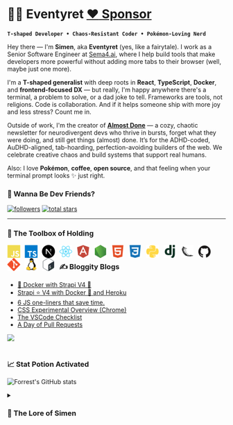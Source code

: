 # 🧙‍♂️ Eventyret [:heart: Sponsor](https://github.com/sponsors/Eventyret)



**`T-shaped Developer • Chaos-Resistant Coder • Pokémon-Loving Nerd`**

Hey there — I'm **Simen**, aka **Eventyret** (yes, like a fairytale). I work as a Senior Software Engineer at [Sema4.ai](https://sema4.ai), where I help build tools that make developers more powerful without adding more tabs to their browser (well, maybe just one more).

I'm a **T-shaped generalist** with deep roots in **React**, **TypeScript**, **Docker**, and **frontend-focused DX** — but really, I'm happy anywhere there's a terminal, a problem to solve, or a dad joke to tell. Frameworks are tools, not religions. Code is collaboration. And if it helps someone ship with more joy and less stress? Count me in.

Outside of work, I'm the creator of [**Almost Done**](https://almostdone.news) — a cozy, chaotic newsletter for neurodivergent devs who thrive in bursts, forget what they were doing, and still get things (almost) done. It’s for the ADHD-coded, AuDHD-aligned, tab-hoarding, perfection-avoiding builders of the web. We celebrate creative chaos and build systems that support real humans.

Also: I love **Pokémon**, **coffee**, **open source**, and that feeling when your terminal prompt looks ✨ just right.

### 🤝 Wanna Be Dev Friends?

   <p align="left">
      <a href="https://github.com/Eventyret?tab=followers">
         <img alt="followers" title="Follow me on Github" src="https://custom-icon-badges.demolab.com/github/followers/Eventyret?color=236ad3&labelColor=1155ba&style=for-the-badge&logo=person-add&label=Follow&logoColor=white"/></a>
      <a href="https://github.com/Eventyret?tab=repositories&sort=stargazers">
         <img alt="total stars" title="Total stars on GitHub" src="https://custom-icon-badges.demolab.com/github/stars/Eventyret?color=55960c&style=for-the-badge&labelColor=488207&logo=star"/></a>
   </p>

---

### 🧰 The Toolbox of Holding

<img align="left" alt="JavaScript" width="30px" style="padding-right:10px;" src="https://raw.githubusercontent.com/devicons/devicon/refs/heads/master/icons/javascript/javascript-plain.svg" />
<img align="left" alt="TypeScript" width="30px" style="padding-right:10px;" src="https://raw.githubusercontent.com/devicons/devicon/refs/heads/master/icons/typescript/typescript-plain.svg" />
<img align="left" alt="NextJS" width="30px" style="padding-right:10px;" src="https://raw.githubusercontent.com/devicons/devicon/refs/heads/master/icons/nextjs/nextjs-original.svg" />
<img align="left" alt="React" width="30px" style="padding-right:10px;" src="https://raw.githubusercontent.com/devicons/devicon/refs/heads/master/icons/react/react-original.svg" />
<img align="left" alt="Angular" width="30px" style="padding-right:10px;" src="https://raw.githubusercontent.com/devicons/devicon/refs/heads/master/icons/angularjs/angularjs-plain.svg" />
<img align="left" alt="NodeJS" width="30px" style="padding-right:10px;" src="https://raw.githubusercontent.com/devicons/devicon/refs/heads/master/icons/nodejs/nodejs-original.svg" />
<img align="left" alt="HTML" width="30px" style="padding-right:10px;" src="https://raw.githubusercontent.com/devicons/devicon/refs/heads/master/icons/html5/html5-plain.svg" />
<img align="left" alt="CSS" width="30px" style="padding-right:10px;" src="https://raw.githubusercontent.com/devicons/devicon/refs/heads/master/icons/css3/css3-plain.svg" />
<img align="left" alt="Python" width="30px" style="padding-right:10px;" src="https://raw.githubusercontent.com/devicons/devicon/refs/heads/master/icons/python/python-plain.svg" />
<img align="left" alt="Django" width="30px" style="padding-right:10px;" src="https://raw.githubusercontent.com/devicons/devicon/refs/heads/master/icons/django/django-plain.svg" />
<img align="left" alt="Flask" width="30px" style="padding-right:10px;" src="https://raw.githubusercontent.com/devicons/devicon/refs/heads/master/icons/flask/flask-original.svg" />
<img align="left" alt="GitHub" width="30px" style="padding-right:10px;" src="https://raw.githubusercontent.com/devicons/devicon/refs/heads/master/icons/github/github-original.svg" />
<img align="left" alt="Git" width="30px" style="padding-right:10px;" src="https://raw.githubusercontent.com/devicons/devicon/refs/heads/master/icons/git/git-original.svg" />
<img align="left" alt="Linux" width="30px" style="padding-right:10px;" src="https://raw.githubusercontent.com/devicons/devicon/refs/heads/master/icons/linux/linux-original.svg" />
<img align="left" alt="Bash" width="30px" style="padding-right:10px;" src="https://raw.githubusercontent.com/devicons/devicon/refs/heads/master/icons/bash/bash-original.svg" />
<br />

### ✍️ Bloggity Blogs

<!-- HASHNODE_BLOG:START -->
- [🐳 Docker with Strapi V4 🌟](https://blog.dehlin.dev//docker-with-strapi-v4)
- [Strapi ⭐️ V4 with Docker 🐳 and Heroku](https://blog.dehlin.dev//strapi-v4-with-docker-and-heroku)
- [6 JS one-liners that save time.](https://blog.dehlin.dev//js-one-liners-that-save-time)
- [CSS Experimental Overview (Chrome)](https://blog.dehlin.dev//css-experimental-overview-chrome)
- [The VSCode Checklist](https://blog.dehlin.dev//vscode-checklist)
- [A Day of Pull Requests](https://blog.dehlin.dev//a-day-of-pull-requests)
<!-- HASHNODE_BLOG:END -->

[<img src="https://custom-icon-badges.demolab.com/badge/-Find%20more%20on%20Hashnode-blue?style=for-the-badge&logo=eye&logoColor=white"/>](https://blog.dehlin.dev/)

#

### 📈 Stat Potion Activated

![Forrest's GitHub stats](https://github-readme-stats.vercel.app/api?username=eventyret&show_icons=true&theme=gruvbox)

<!-- ![GitHub Streak](https://streak-stats.demolab.com?user=Eventyret&theme=gruvbox&border_radius=4.5) -->


<details>
  <summary><h3>📜 The Lore of Simen</h3></summary>
  <br />
   
  Once upon a localhost, I started as a freelance dev under **DigitalFairytales** (later **Fairytales.dev**).

  Since then:

  - 🧑‍🏫 Mentored devs at Code Institute to help them level up IRL
  - 🐋 Dockerized things that probably didn’t need Docker (but hey, it worked)
  - 🌟 Became a **Strapi Community Star**
  - 🧵 Built [Almost Done](https://almostdone.news) — for neurodivergent devs who build weird things and call it progress

  These days, I’m building tools, writing stories, and poking AI into being more helpful at [Sema4.ai](https://sema4.ai).
</details>

[website]: https://dehlin.dev
   

